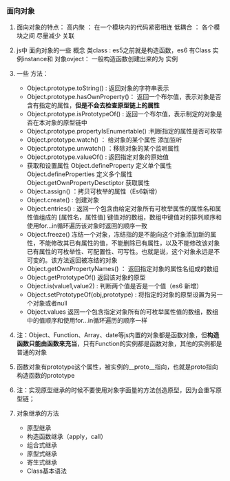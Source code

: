 ###  面向对象

1. 面向对象的特点：
    高内聚 ： 在一个模块内的代码紧密相连
    低耦合 ： 各个模块之间 尽量减少 关联

2. js中 面向对象的一些 概念
    类class :  es5之前就是构造函数，es6 有Class
    实例instance和 对象ovject： 一般构造函数创建出来的为 实例

3. 一些 方法：
   - Object.prototype.toString()  : 返回对象的字符串表示
   - Object.prototype.hasOwnProperty()： 返回一个布尔值，表示对象是否含有指定的属性，**但是不会去检查原型链上的属性**
   - Object.prototype.isPrototypeOf() : 返回一个布尔值，表示制定的对象是否在本对象的原型链中
   - Object.prototype.propertyIsEnumertable() :判断指定的属性是否可枚举
   - Object.prototype.watch() ： 给对象的某个属性 添加监听
   - Object.prototype.unwatch() ：移除对象的某个监听属性
   - Object.prototype.valueOf() : 返回指定对象的原始值
   - 获取和设置属性
      	 	Object.defineProperty 定义单个属性
      		Object.defineProperties 定义多个属性
      		Object.getOwnPropertyDesctiptor 获取属性
   - Object.assign() ：拷贝可枚举的属性（Es6新增）
   - Object.create() : 创建对象
   - Object.entries() : 返回一个包含由给定对象所有可枚举属性的属性名和属性值组成的 [属性名，属性值] 键值对的数组，数组中键值对的排列顺序和使用for…in循环遍历该对象时返回的顺序一致
   - Object.freeze() 冻结一个对象，冻结指的是不能向这个对象添加新的属性，不能修改其已有属性的值，不能删除已有属性，以及不能修改该对象已有属性的可枚举性、可配置性、可写性。也就是说，这个对象永远是不可变的。该方法返回被冻结的对象
   - Object.getOwnPropertyNames() ： 返回指定对象的属性名组成的数组
   - Object.getPrototypeOf() 返回该对象的原型
   - Object.is(value1,value2) : 判断两个值是否是一个值（es6 新增）
   - Object.setPrototypeOf(obj,prototype) : 将指定的对象的原型设置为另一个对象或者null
   - Object.values 返回一个包含指定对象所有的可枚举属性值的数组，数组中的值顺序和使用for…in循环遍历的顺序一样

4. 注：Object、Function、Array、date等js内置的对象都是函数对象，但**构造函数只能由函数来充当**，只有Function的实例都是函数对象，其他的实例都是普通的对象

5. 函数对象有prototype这个属性，被实例的__proto__指向，也就是proto指向构造函数的prototype

6. 注：实现原型继承的时候不要使用对象字面量的方法创造原型，因为会重写原型链；

7. 对象继承的方法
    - 原型继承
    - 构造函数继承（apply，call）
	- 组合式继承
	- 原型式继承
	- 寄生式继承
	- Class基本语法

